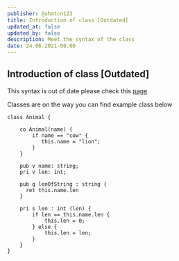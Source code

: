 ```yaml
---
publisher: @ahmtcn123
title: Introduction of class [Outdated]
updated_at: false
updated_by: false
description: Meet the syntax of the class
date: 24.06.2021-00.00
---
```

## Introduction of class [Outdated]

This syntax is out of date please check this [page](https://ellie.behemehal.net/blog.html?page=finalization_of_tokenizer)

Classes are on the way you can find example class below

```ellie
class Animal {

    co Animal(name) {
        if name == "cow" {
           this.name = "lion";
        }
    }
    
    pub v name: string;
    pri v len: int;    

    pub g lenOfString : string {
      ret this.name.len
    }

    pri s len : int (len) {
        if len == this.name.len {
            this.len = 0;
        } else {
            this.len = len;
        }
    }   
}
```
